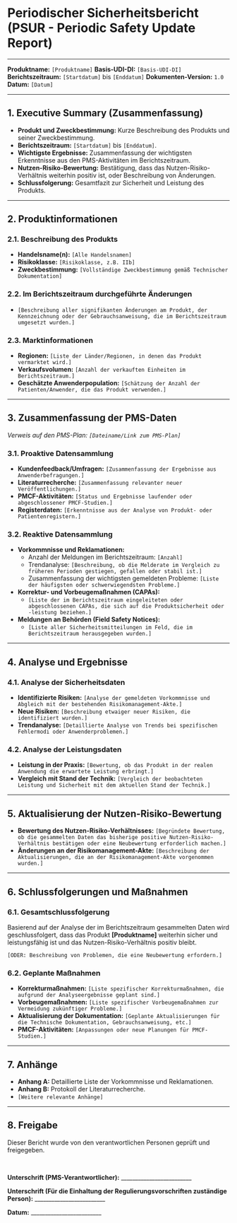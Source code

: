 # Periodischer Sicherheitsbericht (PSUR - Periodic Safety Update Report)

---

**Produktname:** `[Produktname]`
**Basis-UDI-DI:** `[Basis-UDI-DI]`
**Berichtszeitraum:** `[Startdatum]` bis `[Enddatum]`
**Dokumenten-Version:** `1.0`
**Datum:** `[Datum]`

---

## 1. Executive Summary (Zusammenfassung)

*   **Produkt und Zweckbestimmung:** Kurze Beschreibung des Produkts und seiner Zweckbestimmung.
*   **Berichtszeitraum:** `[Startdatum]` bis `[Enddatum]`.
*   **Wichtigste Ergebnisse:** Zusammenfassung der wichtigsten Erkenntnisse aus den PMS-Aktivitäten im Berichtszeitraum.
*   **Nutzen-Risiko-Bewertung:** Bestätigung, dass das Nutzen-Risiko-Verhältnis weiterhin positiv ist, oder Beschreibung von Änderungen.
*   **Schlussfolgerung:** Gesamtfazit zur Sicherheit und Leistung des Produkts.

---

## 2. Produktinformationen

### 2.1. Beschreibung des Produkts
*   **Handelsname(n):** `[Alle Handelsnamen]`
*   **Risikoklasse:** `[Risikoklasse, z.B. IIb]`
*   **Zweckbestimmung:** `[Vollständige Zweckbestimmung gemäß Technischer Dokumentation]`

### 2.2. Im Berichtszeitraum durchgeführte Änderungen
*   `[Beschreibung aller signifikanten Änderungen am Produkt, der Kennzeichnung oder der Gebrauchsanweisung, die im Berichtszeitraum umgesetzt wurden.]`

### 2.3. Marktinformationen
*   **Regionen:** `[Liste der Länder/Regionen, in denen das Produkt vermarktet wird.]`
*   **Verkaufsvolumen:** `[Anzahl der verkauften Einheiten im Berichtszeitraum.]`
*   **Geschätzte Anwenderpopulation:** `[Schätzung der Anzahl der Patienten/Anwender, die das Produkt verwenden.]`

---

## 3. Zusammenfassung der PMS-Daten

*Verweis auf den PMS-Plan: `[Dateiname/Link zum PMS-Plan]`*

### 3.1. Proaktive Datensammlung
*   **Kundenfeedback/Umfragen:** `[Zusammenfassung der Ergebnisse aus Anwenderbefragungen.]`
*   **Literaturrecherche:** `[Zusammenfassung relevanter neuer Veröffentlichungen.]`
*   **PMCF-Aktivitäten:** `[Status und Ergebnisse laufender oder abgeschlossener PMCF-Studien.]`
*   **Registerdaten:** `[Erkenntnisse aus der Analyse von Produkt- oder Patientenregistern.]`

### 3.2. Reaktive Datensammlung
*   **Vorkommnisse und Reklamationen:**
    *   Anzahl der Meldungen im Berichtszeitraum: `[Anzahl]`
    *   Trendanalyse: `[Beschreibung, ob die Melderate im Vergleich zu früheren Perioden gestiegen, gefallen oder stabil ist.]`
    *   Zusammenfassung der wichtigsten gemeldeten Probleme: `[Liste der häufigsten oder schwerwiegendsten Probleme.]`
*   **Korrektur- und Vorbeugemaßnahmen (CAPAs):**
    *   `[Liste der im Berichtszeitraum eingeleiteten oder abgeschlossenen CAPAs, die sich auf die Produktsicherheit oder -leistung beziehen.]`
*   **Meldungen an Behörden (Field Safety Notices):**
    *   `[Liste aller Sicherheitsmitteilungen im Feld, die im Berichtszeitraum herausgegeben wurden.]`

---

## 4. Analyse und Ergebnisse

### 4.1. Analyse der Sicherheitsdaten
*   **Identifizierte Risiken:** `[Analyse der gemeldeten Vorkommnisse und Abgleich mit der bestehenden Risikomanagement-Akte.]`
*   **Neue Risiken:** `[Beschreibung etwaiger neuer Risiken, die identifiziert wurden.]`
*   **Trendanalyse:** `[Detaillierte Analyse von Trends bei spezifischen Fehlermodi oder Anwenderproblemen.]`

### 4.2. Analyse der Leistungsdaten
*   **Leistung in der Praxis:** `[Bewertung, ob das Produkt in der realen Anwendung die erwartete Leistung erbringt.]`
*   **Vergleich mit Stand der Technik:** `[Vergleich der beobachteten Leistung und Sicherheit mit dem aktuellen Stand der Technik.]`

---

## 5. Aktualisierung der Nutzen-Risiko-Bewertung

*   **Bewertung des Nutzen-Risiko-Verhältnisses:** `[Begründete Bewertung, ob die gesammelten Daten das bisherige positive Nutzen-Risiko-Verhältnis bestätigen oder eine Neubewertung erforderlich machen.]`
*   **Änderungen an der Risikomanagement-Akte:** `[Beschreibung der Aktualisierungen, die an der Risikomanagement-Akte vorgenommen wurden.]`

---

## 6. Schlussfolgerungen und Maßnahmen

### 6.1. Gesamtschlussfolgerung

Basierend auf der Analyse der im Berichtszeitraum gesammelten Daten wird geschlussfolgert, dass das Produkt **[Produktname]** weiterhin sicher und leistungsfähig ist und das Nutzen-Risiko-Verhältnis positiv bleibt.

`[ODER: Beschreibung von Problemen, die eine Neubewertung erfordern.]`

### 6.2. Geplante Maßnahmen

*   **Korrekturmaßnahmen:** `[Liste spezifischer Korrekturmaßnahmen, die aufgrund der Analyseergebnisse geplant sind.]`
*   **Vorbeugemaßnahmen:** `[Liste spezifischer Vorbeugemaßnahmen zur Vermeidung zukünftiger Probleme.]`
*   **Aktualisierung der Dokumentation:** `[Geplante Aktualisierungen für die Technische Dokumentation, Gebrauchsanweisung, etc.]`
*   **PMCF-Aktivitäten:** `[Anpassungen oder neue Planungen für PMCF-Studien.]`

---

## 7. Anhänge

*   **Anhang A:** Detaillierte Liste der Vorkommnisse und Reklamationen.
*   **Anhang B:** Protokoll der Literaturrecherche.
*   `[Weitere relevante Anhänge]`

---

## 8. Freigabe

Dieser Bericht wurde von den verantwortlichen Personen geprüft und freigegeben.

<br>

**Unterschrift (PMS-Verantwortlicher):** _________________________

**Unterschrift (Für die Einhaltung der Regulierungsvorschriften zuständige Person):** _________________________

**Datum:** _________________________
